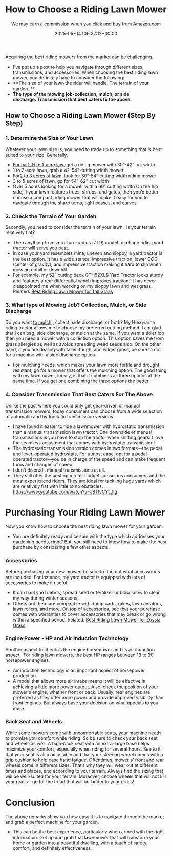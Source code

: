 ﻿---
author: We may earn a commission when you click and buy from Amazon.com
layout: post
title: How to Choose a Riding Lawn Mower
date: '2025-05-04T06:37:12+00:00'
categories:
- Mowers
tags: []
slug: /how-to-choose-a-riding-lawn-mower/
lastmod: 2025-05-07T12:21:27+03:00
---

Acquiring the best
[riding mowers](https://en.wikipedia.org/wiki/Riding_mower)
from the market can be challenging.
- I’ve put up a post to help you navigate through different sizes, transmissions, and accessories.
When choosing the best riding lawn mower, you definitely have to consider the following:
- **The size of your lawn the rider will handle. The terrain of your garden. **
- **The type of the mowing job-collection, mulch, or side discharge. Transmission that best caters to the above.**
## How to Choose a Riding Lawn Mower (Step By Step)
### 1. Determine the Size of Your Lawn
Whatever your lawn size is, you need to trade up to something that is best suited to your size.
Generally,
- [For half, ¾ to 1-acre lawn](https://pestpolicy.com/best-riding-lawn-mower-for-small-yard/)get a riding mower with 30”-42” cut width.
- 1 to 2-acre lawn, grab a 42-54” cutting width mower.
- For[2 to 3 acres of lawn](https://pestpolicy.com/best-riding-lawn-mower-for-2-acres/), look for 50”-54” cutting width riding mower
- 3 to 5 acres of lawn, go for 54”-62” cut width
- Over 5 acres looking for a mower with a 60” cutting width
On the flip side, if your lawn features trees, shrubs, and gates, then you’d better choose a compact riding mower that will make it easy for you to navigate through the sharp turns, tight passes, and curves.
### 2. Check the Terrain of Your Garden
Secondly, you need to consider the terrain of your lawn.  Is your terrain relatively flat?
- Then anything from zero-turn-radius (ZTR) model to a huge riding yard tractor will serve you best.
- In case your yard resembles mine, uneven and sloppy, a yard tractor is the best option.
It has a wide stance, impressive traction, lower COG- (center of gravity), and impressive traction making it hard to slip when mowing uphill or downhill.
- For example, my 52” cutting deck GTH52XLS Yard Tractor looks sturdy and features a rear differential which improves traction.
It has never disappointed me when working on my sloppy lawn and wet grass.
Related:
[Best Riding Lawn Mower for Tall Grass](https://pestpolicy.com/best-riding-lawn-mower-for-tall-grass/)
### 3. What type of Mowing Job? Collection, Mulch, or Side Discharge
Do you want
[to mulch](https://pestpolicy.com/best-lawn-mower-with-mulcher/)
, collect, side discharge, or both?
My Husqvarna riding tractor allows me to choose my preferred cutting method. I am glad that I can bag, side discharge, or mulch at the same.
If you want a tidier job then you need a mower with a collection option. This option saves me from grass allergies as well as avoids spreading weed seeds also.
On the other hand, if you are dealing with taller, tough, and wilder grass, be sure to opt for a machine with a side discharge option.
- For mulching needs, which makes your lawn more fertile and drought resistant, go for a mower that offers the mulching option.
The good thing with my lawnmower, luckily, is that it combines all three options at the same time. If you get one combining the three options the better.
### 4. Consider Transmission That Best Caters For The Above
Unlike the past where you could only get gear-driven or manual transmission mowers, today consumers can choose from a wide selection of automatic and hydrostatic transmission versions.
- I have found it easier to ride a lawnmower with hydrostatic transmission than a manual transmission lawn tractor.
One downside of manual transmissions is you have to stop the tractor when shifting gears. I love the seamless adjustment that comes with hydrostatic transmission!
- The hydrostatic transmission version comes in two formats—the pedal and lever-operated hydrostats.
For utmost ease, opt for a pedal-operated tractor—you be in charge of the speed and can make frequent turns and changes of speed.
- I don’t discredit manual transmissions at all.
- They still offer the best option for budget-conscious consumers and the most experienced riders.
They are ideal for tackling huge yards which are relatively flat with little to no obstacles.
https://www.youtube.com/watch?v=J8TIvCYLJIg
# Purchasing Your Riding Lawn Mower
Now you know how to choose the best riding lawn mower for your garden.
- You are definitely ready and certain with the type which addresses your gardening needs, right?
But, you still need to know how to make the best purchase by considering a few other aspects.
### Accessories
Before purchasing your new mower, be sure to find out what accessories are included. For instance, my yard tractor is equipped with lots of accessories to make it useful.
- It can haul yard debris, spread seed or fertilizer or blow snow to clear my way during winter seasons.
- Others out there are compatible with dump carts, rakes, lawn aerators, lawn rollers, and more.
On top of accessories, see that your purchase comes with warranties to cover accessories that may break or go wrong within a specified period.
Related:
[Best Riding Lawn Mower for Zoysia Grass](https://pestpolicy.com/best-riding-lawn-mower-for-zoysia-grass/)
### Engine Power - HP and Air Induction Technology
Another aspect to check is the engine horsepower and its air induction aspect.  For riding lawn mowers, the best HP ranges between 13 to 30 horsepower engines.
- Air induction technology is an important aspect of horsepower production.
- A model that allows more air intake means it will be effective in achieving a little more power output.
Also, check the position of your mower's engine, whether front or back.
Usually, rear engines are preferred as they offer more power and provide improved visibility than front engines. But always base your decision on what appeals to you more.
### Back Seat and Wheels
While some mowers come with uncomfortable seats, your machine needs to promise you comfort while riding.
So be sure to check your back seat and wheels as well. A high-back seat with an extra-large base helps maximize your comfort, especially when riding for several hours.
See to it that your seat is also adjustable and that your steering wheel comes with a grip cushion to help ease hand fatigue.
Oftentimes, mower s’ front and rear wheels come in different sizes. That’s why they will wear out at different times and places, and according to your terrain.
Always find the sizing that will be well-suited for your terrain.
Moreover, choose wheels that will not kill your grass—go for the tread that will be kinder to your grass!
# Conclusion
The above remarks show you how easy it is to navigate through the market and grab a perfect machine for your garden.
- This can be the best experience, particularly when armed with the right information.
Get up and grab that lawnmower that will transform your home or garden into a beautiful dwelling, with a touch of safety, comfort, and definitely effectiveness.